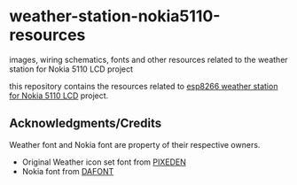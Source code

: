 # weather-station-nokia5110-resources
images, wiring schematics, fonts and other resources related to the weather station for Nokia 5110 LCD project

this repository contains the resources related to [esp8266 weather station for Nokia 5110 LCD](https://github.com/gcassarino/esp8266-weather-station-nokia5110) project.

## Acknowledgments/Credits

Weather font and Nokia font are property of their respective owners.

* Original Weather icon set font from [PIXEDEN](https://www.pixeden.com/icon-fonts/the-icons-font-set-weather)
* Nokia font from [DAFONT](https://www.dafont.com/nokia-cellphone.font)
